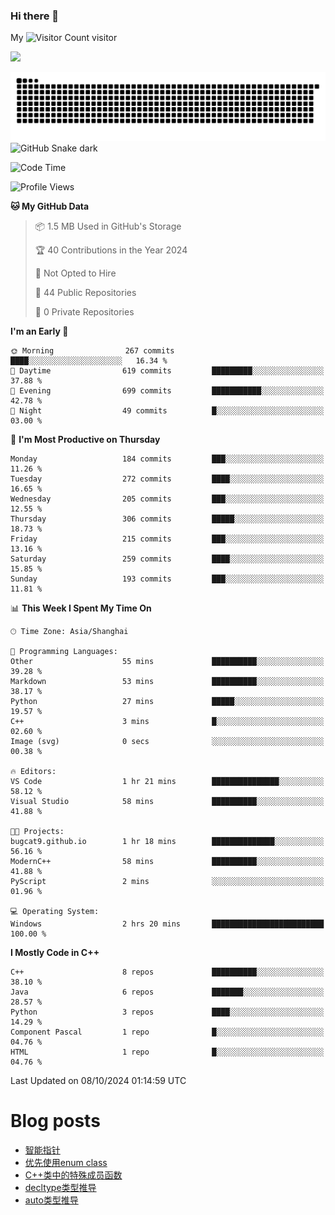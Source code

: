 ### Hi there 👋

My ![Visitor Count](https://profile-counter.glitch.me/bugcat9/count.svg) visitor
<!--
**bugcat9/bugcat9** is a ✨ _special_ ✨ repository because its `README.md` (this file) appears on your GitHub profile.

Here are some ideas to get you started:

- 🔭 I’m currently working on ...
- 🌱 I’m currently learning ...
- 👯 I’m looking to collaborate on ...
- 🤔 I’m looking for help with ...
- 💬 Ask me about ...
- 📫 How to reach me: ...
- 😄 Pronouns: ...
- ⚡ Fun fact: ...
-->
![](https://github-readme-stats.vercel.app/api?username=bugcat9)

![GitHub Snake Light](https://raw.githubusercontent.com/bugcat9/bugcat9/output/github-contribution-grid-snake.svg#gh-light-mode-only)
![GitHub Snake dark](github-snake-dark.svg#gh-dark-mode-only)


<!--START_SECTION:waka-->
![Code Time](http://img.shields.io/badge/Code%20Time-929%20hrs%2047%20mins-blue)

![Profile Views](http://img.shields.io/badge/Profile%20Views-0-blue)

**🐱 My GitHub Data** 

> 📦 1.5 MB Used in GitHub's Storage 
 > 
> 🏆 40 Contributions in the Year 2024
 > 
> 🚫 Not Opted to Hire
 > 
> 📜 44 Public Repositories 
 > 
> 🔑 0 Private Repositories 
 > 
**I'm an Early 🐤** 

```text
🌞 Morning                267 commits         ████░░░░░░░░░░░░░░░░░░░░░   16.34 % 
🌆 Daytime                619 commits         █████████░░░░░░░░░░░░░░░░   37.88 % 
🌃 Evening                699 commits         ███████████░░░░░░░░░░░░░░   42.78 % 
🌙 Night                  49 commits          █░░░░░░░░░░░░░░░░░░░░░░░░   03.00 % 
```
📅 **I'm Most Productive on Thursday** 

```text
Monday                   184 commits         ███░░░░░░░░░░░░░░░░░░░░░░   11.26 % 
Tuesday                  272 commits         ████░░░░░░░░░░░░░░░░░░░░░   16.65 % 
Wednesday                205 commits         ███░░░░░░░░░░░░░░░░░░░░░░   12.55 % 
Thursday                 306 commits         █████░░░░░░░░░░░░░░░░░░░░   18.73 % 
Friday                   215 commits         ███░░░░░░░░░░░░░░░░░░░░░░   13.16 % 
Saturday                 259 commits         ████░░░░░░░░░░░░░░░░░░░░░   15.85 % 
Sunday                   193 commits         ███░░░░░░░░░░░░░░░░░░░░░░   11.81 % 
```


📊 **This Week I Spent My Time On** 

```text
🕑︎ Time Zone: Asia/Shanghai

💬 Programming Languages: 
Other                    55 mins             ██████████░░░░░░░░░░░░░░░   39.28 % 
Markdown                 53 mins             ██████████░░░░░░░░░░░░░░░   38.17 % 
Python                   27 mins             █████░░░░░░░░░░░░░░░░░░░░   19.57 % 
C++                      3 mins              █░░░░░░░░░░░░░░░░░░░░░░░░   02.60 % 
Image (svg)              0 secs              ░░░░░░░░░░░░░░░░░░░░░░░░░   00.38 % 

🔥 Editors: 
VS Code                  1 hr 21 mins        ███████████████░░░░░░░░░░   58.12 % 
Visual Studio            58 mins             ██████████░░░░░░░░░░░░░░░   41.88 % 

🐱‍💻 Projects: 
bugcat9.github.io        1 hr 18 mins        ██████████████░░░░░░░░░░░   56.16 % 
ModernC++                58 mins             ██████████░░░░░░░░░░░░░░░   41.88 % 
PyScript                 2 mins              ░░░░░░░░░░░░░░░░░░░░░░░░░   01.96 % 

💻 Operating System: 
Windows                  2 hrs 20 mins       █████████████████████████   100.00 % 
```

**I Mostly Code in C++** 

```text
C++                      8 repos             ██████████░░░░░░░░░░░░░░░   38.10 % 
Java                     6 repos             ███████░░░░░░░░░░░░░░░░░░   28.57 % 
Python                   3 repos             ████░░░░░░░░░░░░░░░░░░░░░   14.29 % 
Component Pascal         1 repo              █░░░░░░░░░░░░░░░░░░░░░░░░   04.76 % 
HTML                     1 repo              █░░░░░░░░░░░░░░░░░░░░░░░░   04.76 % 
```




 Last Updated on 08/10/2024 01:14:59 UTC
<!--END_SECTION:waka-->
# Blog posts
<!-- BLOG-POST-LIST:START -->
- [智能指针](https://bugcat.top/2024/10/07/C++/%E6%99%BA%E8%83%BD%E6%8C%87%E9%92%88/)
- [优先使用enum class](https://bugcat.top/2024/10/03/C++/%E4%BC%98%E5%85%88%E4%BD%BF%E7%94%A8enum%20class/)
- [C++类中的特殊成员函数](https://bugcat.top/2024/09/20/C++/C++%E7%B1%BB%E4%B8%AD%E7%9A%84%E7%89%B9%E6%AE%8A%E6%88%90%E5%91%98%E5%87%BD%E6%95%B0/)
- [decltype类型推导](https://bugcat.top/2024/09/01/C++/decltype%E7%B1%BB%E5%9E%8B%E6%8E%A8%E5%AF%BC/)
- [auto类型推导](https://bugcat.top/2024/08/26/C++/auto%E7%B1%BB%E5%9E%8B%E6%8E%A8%E5%AF%BC/)
<!-- BLOG-POST-LIST:END -->
